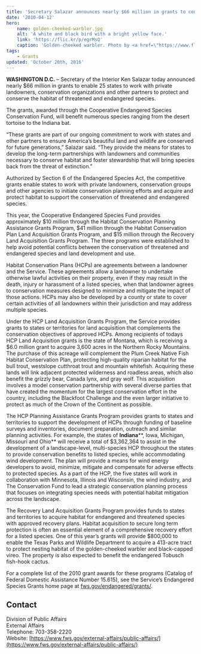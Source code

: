 ```yaml
---
title: 'Secretary Salazar announces nearly $66 million in grants to conserve habitat of threatened and endangered species'
date: '2010-04-12'
hero:
    name: golden-cheeked-warbler.jpg
    alt: 'A white and black bird with a bright yellow face.'
    link: 'https://flic.kr/p/egrMsQ'
    caption: 'Golden-cheeked warbler. Photo by <a href=\"https://www.flickr.com/photos/46789814@N05/\" target=\"_blank\">Jason Crotty</a> <a href=\"https://creativecommons.org/licenses/by/2.0/\" target=\"_blank\">CC BY 2.0</a>.'
tags:
    - Grants
updated: 'October 20th, 2016'
---
```


**WASHINGTON D.C.** – Secretary of the Interior Ken Salazar today announced nearly $66 million in grants to enable 25 states to work with private landowners, conservation organizations and other partners to protect and conserve the habitat of threatened and endangered species.  

The grants, awarded through the Cooperative Endangered Species Conservation Fund, will benefit numerous species ranging from the desert tortoise to the Indiana bat.  

“These grants are part of our ongoing commitment to work with states and other partners to ensure America’s beautiful land and wildlife are conserved for future generations,” Salazar said. “They provide the means for states to develop the long-term partnerships with landowners and communities necessary to conserve habitat and foster stewardship that will bring species back from the threat of extinction.”  

Authorized by Section 6 of the Endangered Species Act, the competitive grants enable states to work with private landowners, conservation groups and other agencies to initiate conservation planning efforts and acquire and protect habitat to support the conservation of threatened and endangered species.  

This year, the Cooperative Endangered Species Fund provides approximately $10 million through the Habitat Conservation Planning Assistance Grants Program, $41 million through the Habitat Conservation Plan Land Acquisition Grants Program, and $15 million through the Recovery Land Acquisition Grants Program. The three programs were established to help avoid potential conflicts between the conservation of threatened and endangered species and land development and use. 

Habitat Conservation Plans (HCPs) are agreements between a landowner and the Service. These agreements allow a landowner to undertake otherwise lawful activities on their property, even if they may result in the death, injury or harassment of a listed species, when that landowner agrees to conservation measures designed to minimize and mitigate the impact of those actions. HCPs may also be developed by a county or state to cover certain activities of all landowners within their jurisdiction and may address multiple species.  

Under the HCP Land Acquisition Grants Program, the Service provides grants to states or territories for land acquisition that complements the conservation objectives of approved HCPs. Among recipients of todays HCP Land Acquisition grants is the state of Montana, which is receiving a $6.0 million grant to acquire 3,600 acres in the Northern Rocky Mountains. The purchase of this acreage will complement the Plum Creek Native Fish Habitat Conservation Plan, protecting high-quality riparian habitat for the bull trout, westslope cutthroat trout and mountain whitefish. Acquiring these lands will link adjacent protected wilderness and roadless areas, which also benefit the grizzly bear, Canada lynx, and gray wolf. This acquisition involves a model conservation partnership with several diverse parties that have created the momentum for the largest conservation effort in the country, including the Blackfoot Challenge and the even larger initiative to protect as much of the Crown of the Continent as possible.  

The HCP Planning Assistance Grants Program provides grants to states and territories to support the development of HCPs through funding of baseline surveys and inventories, document preparation, outreach and similar planning activities. For example, the states of **Indiana****, Iowa, Michigan, Missouri and Ohio** will receive a total of $3,362,364 to assist in the development of a landscape-level, multi-species HCP throughout the states to provide conservation benefits to listed species, while accommodating wind development. The plan will provide a means for wind energy developers to avoid, minimize, mitigate and compensate for adverse effects to protected species. As a part of the HCP, the five states will work in collaboration with Minnesota, Illinois and Wisconsin, the wind industry, and The Conservation Fund to lead a strategic conservation planning process that focuses on integrating species needs with potential habitat mitigation across the landscape.  

The Recovery Land Acquisition Grants Program provides funds to states and territories to acquire habitat for endangered and threatened species with approved recovery plans. Habitat acquisition to secure long term protection is often an essential element of a comprehensive recovery effort for a listed species. One of this year’s grants will provide $800,000 to enable the Texas Parks and Wildlife Department to acquire a 413-acre tract to protect nesting habitat of the golden-cheeked warbler and black-capped vireo. The property is also expected to benefit the endangered Tobusch fish-hook cactus.  

For a complete list of the 2010 grant awards for these programs (Catalog of Federal Domestic Assistance Number 15.615), see the Service’s Endangered Species Grants home page at [fws.gov/endangered/grants/](http://www.fws.gov/endangered/grants/).  

## Contact

Division of Public Affairs  
External Affairs  
Telephone: 703-358-2220  
Website: [https://www.fws.gov/external-affairs/public-affairs/](https://www.fws.gov/external-affairs/public-affairs/)
